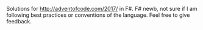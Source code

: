 Solutions for http://adventofcode.com/2017/ in F#. F# newb, not sure if I am following best practices or conventions of the language. Feel free to give feedback.
